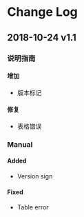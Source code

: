 # Change Log
## 2018-10-24 v1.1
### 说明指南
#### 增加
 - 版本标记
#### 修复
 - 表格错误

### Manual
#### Added
 - Version sign
#### Fixed
 - Table error
